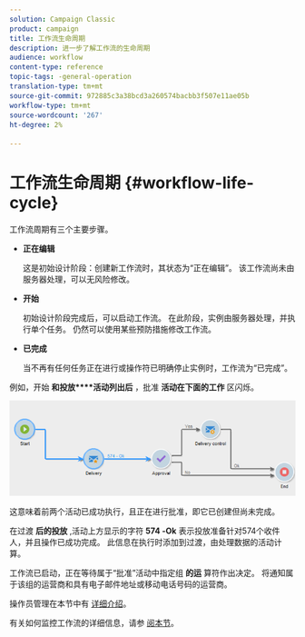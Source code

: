 ```yaml
---
solution: Campaign Classic
product: campaign
title: 工作流生命周期
description: 进一步了解工作流的生命周期
audience: workflow
content-type: reference
topic-tags: -general-operation
translation-type: tm+mt
source-git-commit: 972885c3a38bcd3a260574bacbb3f507e11ae05b
workflow-type: tm+mt
source-wordcount: '267'
ht-degree: 2%

---
```



# 工作流生命周期 {#workflow-life-cycle}

工作流周期有三个主要步骤。

* **正在编辑**

   这是初始设计阶段：创建新工作流时，其状态为“正在编辑”。 该工作流尚未由服务器处理，可以无风险修改。

* **开始**

   初始设计阶段完成后，可以启动工作流。 在此阶段，实例由服务器处理，并执行单个任务。 仍然可以使用某些预防措施修改工作流。

* **已完成**

   当不再有任何任务正在进行或操作符已明确停止实例时，工作流为“已完成”。

例如，开始 **和投放****活动列出后** ，批准 **活动在下面的工作** 区闪烁。

![](assets/new-workflow-6.png)

这意味着前两个活动已成功执行，且正在进行批准，即它已创建但尚未完成。

在过渡 **后的投放** ,活动上方显示的字符 **574 -Ok** 表示投放准备针对574个收件人，并且操作已成功完成。 此信息在执行时添加到过渡，由处理数据的活动计算。

工作流已启动，正在等待属于“批准”活动中指定组 **的运** 算符作出决定。 将通知属于该组的运营商和具有电子邮件地址或移动电话号码的运营商。

操作员管理在本节中有 [详细介绍](../../platform/using/access-management.md)。

有关如何监控工作流的详细信息，请参 [阅本节](../../workflow/using/monitoring-workflow-execution.md)。
